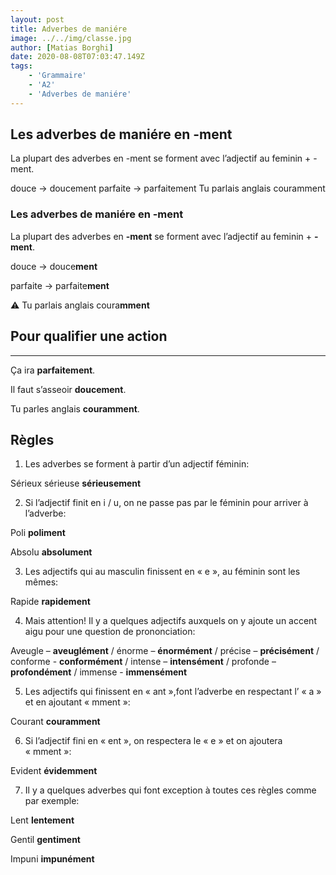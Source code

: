 ```yaml
---
layout: post
title: Adverbes de maniére 
image: ../../img/classe.jpg
author: [Matias Borghi]
date: 2020-08-08T07:03:47.149Z
tags: 
    - 'Grammaire'
    - 'A2'
    - 'Adverbes de maniére'
---
```



## Les adverbes de maniére en -ment

La plupart des adverbes en -ment se forment avec l’adjectif au feminin + -ment.

douce → doucement
parfaite → parfaitement
Tu parlais anglais couramment

### Les adverbes de maniére en -ment

La plupart des adverbes en **-ment** se forment avec l’adjectif au feminin + **-ment**.

douce → douce**ment**

parfaite → parfaite**ment**

⚠ Tu parlais anglais coura**mment**


## Pour qualifier une action
---

Ça ira **parfaitement**.

Il faut s’asseoir **doucement**.

Tu parles anglais **couramment**.

## Règles

1. Les adverbes se forment à partir d’un adjectif féminin:

Sérieux sérieuse **sérieusement**

2. Si l’adjectif finit en i / u, on ne passe pas par le féminin pour arriver à l’adverbe:

Poli **poliment**

Absolu **absolument**

3. Les adjectifs qui au masculin finissent en « e », au féminin sont les mêmes:

Rapide **rapidement**

4. Mais attention! Il y a quelques adjectifs auxquels on y ajoute un accent aigu pour une question de prononciation:

Aveugle – **aveuglément** / énorme – **énormément** / précise – **précisément** / conforme -
**conformément** / intense – **intensément** / profonde – **profondément** / immense -
**immensément**

5. Les adjectifs qui finissent en « ant »,font l’adverbe en respectant l’ « a » et en ajoutant « mment »:

Courant **couramment**

6. Si l’adjectif fini en « ent », on respectera le « e » et on ajoutera « mment »:

Evident **évidemment**

7. Il y a quelques adverbes qui font exception à toutes ces règles comme par exemple:

Lent **lentement**

Gentil **gentiment**

Impuni **impunément**